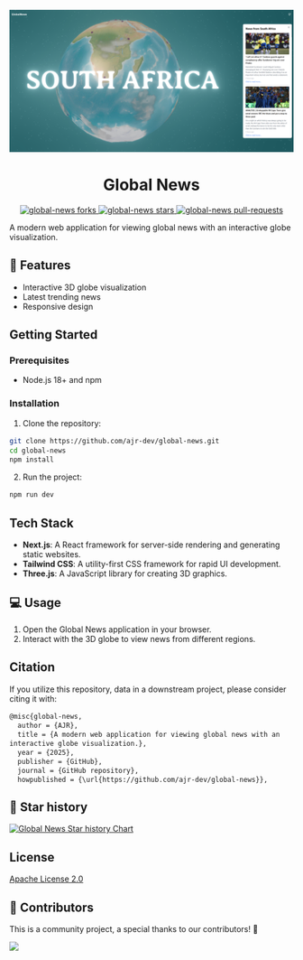 <h1 align="center">
  <br>
  <img src="example.png" alt="Global News Logo">
  <br>
  <br>
    Global News
  <br>
</h1>

<p align="center">
<a href="https://github.com/ajr-dev/global-news/fork" target="blank">
<img src="https://img.shields.io/github/forks/ajr-dev/global-news?style=for-the-badge" alt="global-news forks"/>
</a>
<a href="https://github.com/ajr-dev/global-news/stargazers" target="blank">
<img src="https://img.shields.io/github/stars/ajr-dev/global-news?style=for-the-badge" alt="global-news stars"/>
</a>
<a href="https://github.com/ajr-dev/global-news/pulls" target="blank">
<img src="https://img.shields.io/github/issues-pr/ajr-dev/global-news?style=for-the-badge" alt="global-news pull-requests"/>
</a>
</p>

A modern web application for viewing global news with an interactive globe visualization.

## 🚀 Features

- Interactive 3D globe visualization
- Latest trending news
- Responsive design

## Getting Started

### Prerequisites

- Node.js 18+ and npm

### Installation

1. Clone the repository:
```bash
git clone https://github.com/ajr-dev/global-news.git
cd global-news
npm install
```

2. Run the project:
```bash
npm run dev
```

## Tech Stack

- **Next.js**: A React framework for server-side rendering and generating static websites.
- **Tailwind CSS**: A utility-first CSS framework for rapid UI development.
- **Three.js**: A JavaScript library for creating 3D graphics.

## 💻 Usage

1. Open the Global News application in your browser.
2. Interact with the 3D globe to view news from different regions.

## Citation

If you utilize this repository, data in a downstream project, please consider citing it with:

```
@misc{global-news,
  author = {AJR},
  title = {A modern web application for viewing global news with an interactive globe visualization.},
  year = {2025},
  publisher = {GitHub},
  journal = {GitHub repository},
  howpublished = {\url{https://github.com/ajr-dev/global-news}},
```

## 🌟 Star history

[![Global News Star history Chart](https://api.star-history.com/svg?repos=ajr-dev/global-news&type=Date)](https://star-history.com/#ajr-dev/global-news&Date)

## License

[Apache License 2.0](LICENSE)

## 🤗 Contributors

This is a community project, a special thanks to our contributors! 🤗

<a href="https://github.com/ajr-dev/global-news/graphs/contributors">
  <img src="https://contrib.rocks/image?repo=ajr-dev/global-news" />
</a>
